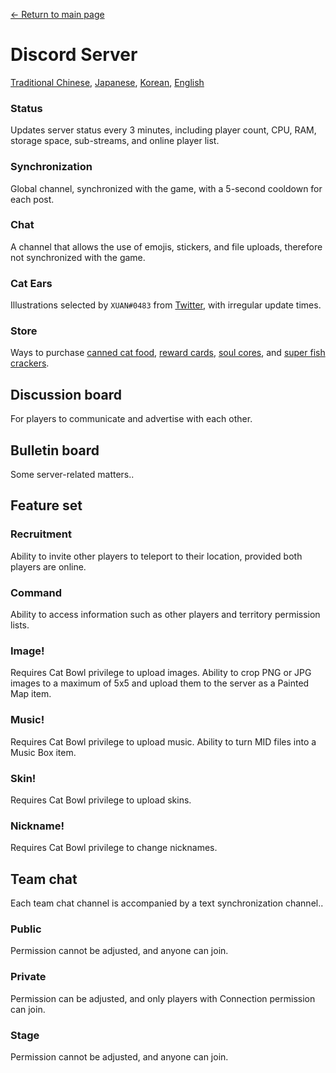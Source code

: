 [← Return to main page](../)
# Discord Server
[Traditional Chinese](https://discord.gg/utTBPy6yVM), [Japanese](https://discord.gg/JfbdJQDkHA), [Korean](https://discord.gg/f6p96sBrdS), [English](https://discord.gg/gg5SHp2vFv)

### Status
Updates server status every 3 minutes, including player count, CPU, RAM, storage space, sub-streams, and online player list.

### Synchronization
Global channel, synchronized with the game, with a 5-second cooldown for each post.

### Chat
A channel that allows the use of emojis, stickers, and file uploads, therefore not synchronized with the game.

### Cat Ears
Illustrations selected by `XUAN#0483` from [Twitter](https://twitter.com/amsrntk3), with irregular update times.

### Store
Ways to purchase [canned cat food](../item/canned_cat.md), [reward cards](../item/reward_card.md), [soul cores](../item/soul_core.md), and [super fish crackers](../item/super_fish_cracker.md).

## Discussion board
For players to communicate and advertise with each other.

## Bulletin board
Some server-related matters..

## Feature set
### Recruitment
Ability to invite other players to teleport to their location, provided both players are online.

### Command
Ability to access information such as other players and territory permission lists.

### Image!
Requires Cat Bowl privilege to upload images.
Ability to crop PNG or JPG images to a maximum of 5x5 and upload them to the server as a Painted Map item.

### Music!
Requires Cat Bowl privilege to upload music.
Ability to turn MID files into a Music Box item.

### Skin!
Requires Cat Bowl privilege to upload skins.

### Nickname!
Requires Cat Bowl privilege to change nicknames.

## Team chat
Each team chat channel is accompanied by a text synchronization channel..

### Public
Permission cannot be adjusted, and anyone can join.

### Private
Permission can be adjusted, and only players with Connection permission can join.

### Stage
Permission cannot be adjusted, and anyone can join.
